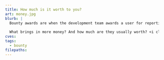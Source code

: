 ```yaml
---
title: How much is it worth to you?
art: money.jpg
blurb: |
  Bounty awards are when the development team awards a user for reporting a vulnerability. The more severe the problem, the bigger the reward.
  
  What brings in more money? And how much are they usually worth? <i class="vhp-icon-tags" style="color:#25C322"></i>[Explore vulnerabilities that were awarded a bounty.](/tags/bounty)
cves:
tags:
  - bounty
filepaths:
---
```


